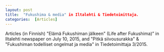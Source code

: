 ```yaml
---
layout: post 
title:  "Fukushima & media" in Iltalehti & Tiedetoimittaja.
categories:  [Articles] 
---
```

Articles (in Finnish) "Elämä Fukushiman jälkeen" (Life after Fukushima)” in Iltalehti newspaper on July 10, 2015, and
"Pitkä siivousurakka" & "Fukushiman todelliset ongelmat ja media" in Tiedetoimittaja 3/2015.
